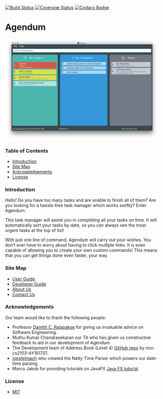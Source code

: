 [![Build Status](https://travis-ci.org/CS2103AUG2016-W11-C2/main.svg?branch=master)](https://travis-ci.org/CS2103AUG2016-W11-C2/main)
[![Coverage Status](https://coveralls.io/repos/github/CS2103AUG2016-W11-C2/main/badge.svg?branch=master)](https://coveralls.io/github/CS2103AUG2016-W11-C2/main?branch=master)
[![Codacy Badge](https://api.codacy.com/project/badge/Grade/b2c2cb7e938f4d9eb626926dc3670f3c)](https://www.codacy.com/app/vishnu/main?utm_source=github.com&amp;utm_medium=referral&amp;utm_content=CS2103AUG2016-W11-C2/main&amp;utm_campaign=Badge_Grade)

# Agendum

<img src="docs/images/Ui.png" width="800"><br>

### Table of Contents

* [Introduction](#introduction)
* [Site Map](#site-map)
* [Acknowledgements](#acknowledgements)
* [License](#license)


### Introduction
Hello! Do you have too many tasks and are unable to finish all of them? Are you looking for a hassle-free task manager which works swiftly?
Enter Agendum.

This task manager will assist you in completing all your tasks on time. It will automatically sort your tasks by date, so you can always see the most urgent tasks at the top of list!

With just one line of command, Agendum will carry out your wishes. You don’t ever have to worry about having to click multiple links. It is even capable of allowing you to create your own custom commands! This means that you can get things done even faster, your way.
  
### Site Map
* [User Guide](docs/UserGuide.md) 
* [Developer Guide](docs/DeveloperGuide.md) 
* [About Us](docs/AboutUs.md)
* [Contact Us](docs/ContactUs.md)


### Acknowledgements
Our team would like to thank the following people:

* Professor [Damith C. Rajapakse](http://www.comp.nus.edu.sg/~damithch) 
  for giving us invaluable advice on Software Engineering.
* Muthu Kumar Chandrasekaran 
  our TA who has given us constructive feedback to aid in our development of Agendum.
* The Development team of Address Book (Level 4)
  [GitHub repo](https://github.com/nus-cs2103-AY1617S1/addressbook-level4) by *nus-cs2103-AY1617S1*.
* [joestelmach](http://natty.joestelmach.com/)
  who created the Natty Time Parser which powers our date-time parsing.
* Marco Jakob for providing tutorials on JavaFX
  [Java FX tutorial](http://code.makery.ch/library/javafx-8-tutorial/).

### License
* [MIT](LICENSE)
